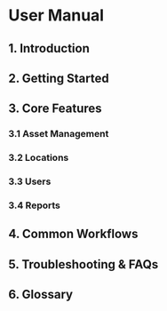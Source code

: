 # User Manual

<!--
Filepath: USER_MANUAL.md
This is the main user manual for the application.
Add detailed instructions and screenshots as needed.
-->

## 1. Introduction

<!--
Briefly describe what the application does, its key features, and who should use it.
-->

## 2. Getting Started

<!--
Explain how to log in, what the dashboard looks like, and how to navigate the interface.
-->

## 3. Core Features

### 3.1 Asset Management

<!--
Describe how to view, add, edit, and delete assets. Include how to use asset filters and search.
-->

### 3.2 Locations

<!--
Describe how to view, add, and edit locations.
-->

### 3.3 Users

<!--
Describe how to view users, user details, and roles.
-->

### 3.4 Reports

<!--
Explain how to generate, export, and interpret reports.
-->

## 4. Common Workflows

<!--
Step-by-step guides for frequent tasks, such as assigning assets, importing/exporting data, and using filters.
-->

## 5. Troubleshooting & FAQs

<!--
List common issues, solutions, and how to get help.
-->

## 6. Glossary

<!--
Define key terms used throughout the application.
-->

